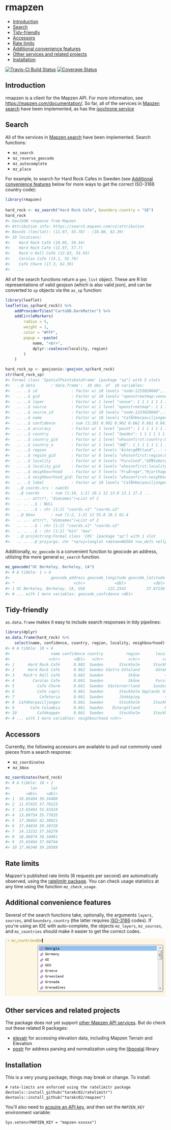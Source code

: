 rmapzen
================

-   [Introduction](#introduction)
-   [Search](#search)
-   [Tidy-friendly](#tidy-friendly)
-   [Accessors](#accessors)
-   [Rate limits](#rate-limits)
-   [Additional convenience features](#additional-convenience-features)
-   [Other services and related projects](#other-services-and-related-projects)
-   [Installation](#installation)

[![Travis-CI Build Status](https://travis-ci.org/tarakc02/rmapzen.svg?branch=master)](https://travis-ci.org/tarakc02/rmapzen) [![Coverage Status](https://img.shields.io/codecov/c/github/tarakc02/rmapzen/master.svg)](https://codecov.io/github/tarakc02/rmapzen?branch=master) <!-- README.md is generated from README.Rmd. Please edit that file -->

Introduction
------------

rmapzen is a client for the Mapzen API. For more information, see <https://mapzen.com/documentation/>. So far, all of the services in [Mapzen search](https://mapzen.com/documentation/search/) have been implemented, as has the [isochrone service](https://mapzen.com/documentation/mobility/isochrone/api-reference/)

Search
------

All of the services in [Mapzen search](https://mapzen.com/documentation/search/) have been implemented. Search functions:

-   `mz_search`
-   `mz_reverse_geocode`
-   `mz_autocomplete`
-   `mz_place`

For example, to search for Hard Rock Cafes in Sweden (see [Additional convenience features](#additional-convenience-features) below for more ways to get the correct ISO-3166 country code):

``` r
library(rmapzen)

hard_rock <- mz_search("Hard Rock Cafe", boundary.country = "SE")
hard_rock
#> GeoJSON response from Mapzen
#> Attribution info: https://search.mapzen.com/v1/attribution 
#> Bounds (lon/lat): (11.97, 55.78) - (18.08, 62.39)
#> 10 locations:
#>    Hard Rock Café (18.05, 59.34)
#>    Hard Rock Cafe (11.97, 57.7)
#>    Rock'n Roll Café (13.83, 55.93)
#>    Carolas Cafe (13.1, 55.78)
#>    Cafe Charm (17.3, 62.39)
#>   ...
```

All of the search functions return a `geo_list` object. These are R list representations of valid geojson (which is also valid json), and can be converted to `sp` objects via the `as_sp` function:

``` r
library(leaflet)
leaflet(as_sp(hard_rock)) %>%
    addProviderTiles("CartoDB.DarkMatter") %>%
    addCircleMarkers(
        radius = 5, 
        weight = 1, 
        color = "#FFF", 
        popup = ~paste(
            name, "<br>", 
            dplyr::coalesce(locality, region)
        )
    )
```

<!--html_preserve-->

<script type="application/json" data-for="htmlwidget-d888151b205a439314a6">{"x":{"options":{"crs":{"crsClass":"L.CRS.EPSG3857","code":null,"proj4def":null,"projectedBounds":null,"options":{}}},"calls":[{"method":"addProviderTiles","args":["CartoDB.DarkMatter",null,null,{"errorTileUrl":"","noWrap":false,"zIndex":null,"unloadInvisibleTiles":null,"updateWhenIdle":null,"detectRetina":false,"reuseTiles":false}]},{"method":"addCircleMarkers","args":[[59.344078,57.701228,55.93419,55.776346,62.389207,59.397277,57.582785,59.349908,57.987438,59.285891],[18.054836,11.974252,13.834926,13.097539,17.304617,17.948336,14.13232,18.080741,15.63464,17.963484],5,null,null,{"lineCap":null,"lineJoin":null,"clickable":true,"pointerEvents":null,"className":"","stroke":true,"color":"#FFF","weight":1,"opacity":0.5,"fill":true,"fillColor":"#FFF","fillOpacity":0.2,"dashArray":null},null,null,["Hard Rock CafÃ© <br> Stockholm","Hard Rock Cafe <br> GÃ¶teborg","Rock'n Roll CafÃ© <br> SkÃ¥ne","Carolas Cafe <br> Furulund","Cafe Charm <br> Sundsvall","Cafe capri <br> Upplands VÃ¤sby","Cafeteria <br> JÃ¶nkÃ¶ping","CafÃ©Harpaviljongen <br> Stockholm","Cafe Columbia <br> Kisa","CafÃ©koppen <br> Stockholm"],null,null,null]}],"limits":{"lat":[55.776346,62.389207],"lng":[11.974252,18.080741]}},"evals":[],"jsHooks":[]}</script>
<!--/html_preserve-->
``` r
hard_rock_sp <- geojsonio::geojson_sp(hard_rock)
str(hard_rock_sp)
#> Formal class 'SpatialPointsDataFrame' [package "sp"] with 5 slots
#>   ..@ data       :'data.frame':  10 obs. of  18 variables:
#>   .. ..$ id               : Factor w/ 10 levels "node:1233020660",..: 7 3 6 8 1 2 10 4 5 9
#>   .. ..$ gid              : Factor w/ 10 levels "openstreetmap:venue:node:1233020660",..: 7 3 6 8 1 2 10 4 5 9
#>   .. ..$ layer            : Factor w/ 1 level "venue": 1 1 1 1 1 1 1 1 1 1
#>   .. ..$ source           : Factor w/ 1 level "openstreetmap": 1 1 1 1 1 1 1 1 1 1
#>   .. ..$ source_id        : Factor w/ 10 levels "node:1233020660",..: 7 3 6 8 1 2 10 4 5 9
#>   .. ..$ name             : Factor w/ 10 levels "CafÃ©Harpaviljongen",..: 8 9 10 7 4 3 6 1 5 2
#>   .. ..$ confidence       : num [1:10] 0.902 0.962 0.662 0.661 0.661 0.661 0.661 0.661 0.661 0.661
#>   .. ..$ accuracy         : Factor w/ 1 level "point": 1 1 1 1 1 1 1 1 1 1
#>   .. ..$ country          : Factor w/ 1 level "Sweden": 1 1 1 1 1 1 1 1 1 1
#>   .. ..$ country_gid      : Factor w/ 1 level "whosonfirst:country:85633789": 1 1 1 1 1 1 1 1 1 1
#>   .. ..$ country_a        : Factor w/ 1 level "SWE": 1 1 1 1 1 1 1 1 1 1
#>   .. ..$ region           : Factor w/ 6 levels "ÃstergÃ¶tland",..: 4 6 3 3 5 4 2 4 1 4
#>   .. ..$ region_gid       : Factor w/ 6 levels "whosonfirst:region:85688377",..: 5 4 1 1 6 5 2 5 3 5
#>   .. ..$ locality         : Factor w/ 6 levels "Furulund","GÃ¶teborg",..: 4 2 NA 1 5 6 NA 4 3 4
#>   .. ..$ locality_gid     : Factor w/ 6 levels "whosonfirst:locality:101752295",..: 2 1 NA 6 3 4 NA 2 5 2
#>   .. ..$ neighbourhood    : Factor w/ 5 levels "FruÃ¤nge","Hjorthagen",..: 5 4 NA NA NA 3 NA 2 NA 1
#>   .. ..$ neighbourhood_gid: Factor w/ 5 levels "whosonfirst:neighbourhood:85902171",..: 5 4 NA NA NA 2 NA 1 NA 3
#>   .. ..$ label            : Factor w/ 10 levels "CafÃ©Harpaviljongen, Stockholm, Sweden",..: 8 9 10 7 4 3 6 1 5 2
#>   ..@ coords.nrs : num(0) 
#>   ..@ coords     : num [1:10, 1:2] 18.1 12 13.8 13.1 17.3 ...
#>   .. ..- attr(*, "dimnames")=List of 2
#>   .. .. ..$ : NULL
#>   .. .. ..$ : chr [1:2] "coords.x1" "coords.x2"
#>   ..@ bbox       : num [1:2, 1:2] 12 55.8 18.1 62.4
#>   .. ..- attr(*, "dimnames")=List of 2
#>   .. .. ..$ : chr [1:2] "coords.x1" "coords.x2"
#>   .. .. ..$ : chr [1:2] "min" "max"
#>   ..@ proj4string:Formal class 'CRS' [package "sp"] with 1 slot
#>   .. .. ..@ projargs: chr "+proj=longlat +datum=WGS84 +no_defs +ellps=WGS84 +towgs84=0,0,0"
```

Additionally, `mz_geocode` is a convenient function to geocode an address, utilizing the more general `mz_search` function.

``` r
mz_geocode("UC Berkeley, Berkeley, CA")
#> # A tibble: 1 × 4
#>                  geocode_address geocode_longitude geocode_latitude
#> *                          <chr>             <dbl>            <dbl>
#> 1 UC Berkeley, Berkeley, CA, USA         -122.2542         37.87238
#> # ... with 1 more variables: geocode_confidence <dbl>
```

Tidy-friendly
-------------

`as.data.frame` makes it easy to include search responses in tidy pipelines:

``` r
library(dplyr)
as.data.frame(hard_rock) %>%
    select(name, confidence, country, region, locality, neighbourhood)
#> # A tibble: 10 × 6
#>                  name confidence country          region       locality
#>                 <chr>      <dbl>   <chr>           <chr>          <chr>
#> 1      Hard Rock Café      0.902  Sweden       Stockholm      Stockholm
#> 2      Hard Rock Cafe      0.962  Sweden Västra Götaland       Göteborg
#> 3    Rock'n Roll Café      0.662  Sweden           Skåne           <NA>
#> 4        Carolas Cafe      0.661  Sweden           Skåne       Furulund
#> 5          Cafe Charm      0.661  Sweden  Västernorrland      Sundsvall
#> 6          Cafe capri      0.661  Sweden       Stockholm Upplands Väsby
#> 7           Cafeteria      0.661  Sweden       Jönköping           <NA>
#> 8  CaféHarpaviljongen      0.661  Sweden       Stockholm      Stockholm
#> 9       Cafe Columbia      0.661  Sweden    Östergötland           Kisa
#> 10         Cafékoppen      0.661  Sweden       Stockholm      Stockholm
#> # ... with 1 more variables: neighbourhood <chr>
```

Accessors
---------

Currently, the following accessors are available to pull out commonly used pieces from a search response:

-   `mz_coordinates`
-   `mz_bbox`

``` r
mz_coordinates(hard_rock)
#> # A tibble: 10 × 2
#>         lon      lat
#>       <dbl>    <dbl>
#> 1  18.05484 59.34408
#> 2  11.97425 57.70123
#> 3  13.83493 55.93419
#> 4  13.09754 55.77635
#> 5  17.30462 62.38921
#> 6  17.94834 59.39728
#> 7  14.13232 57.58279
#> 8  18.08074 59.34991
#> 9  15.63464 57.98744
#> 10 17.96348 59.28589
```

Rate limits
-----------

Mapzen's published rate limits (6 requests per second) are automatically observed, using the [ratelimitr package](https://github.com/tarakc02/ratelimitr). You can check usage statistics at any time using the function `mz_check_usage`.

Additional convenience features
-------------------------------

Several of the search functions take, optionally, the arguments `layers`, `sources`, and `boundary.country` (the latter requires [ISO-3166](https://en.wikipedia.org/wiki/ISO_3166) codes). If you're using an IDE with auto-complete, the objects `mz_layers`, `mz_sources`, and `mz_countries` should make it easier to get the correct codes.

![Easy lookup for ISO-3166 codes](fig/mz-countries.png)

Other services and related projects
-----------------------------------

The package does not yet support [other Mapzen API services](https://mapzen.com/documentation/). But do check out these related R packages:

-   [elevatr](https://github.com/jhollist/elevatr) for accessing elevation data, including Mapzen Terrain and Elevation
-   [postr](https://github.com/Ironholds/poster) for address parsing and normalization using the [libpostal](https://github.com/openvenues/libpostal) library

Installation
------------

This is a very young package, things may break or change. To install:

    # rate-limits are enforced using the ratelimitr package
    devtools::install_github("tarakc02/ratelimitr")
    devtools::install_github("tarakc02/rmapzen")

You'll also need to [acquire an API key](https://mapzen.com/developers), and then set the `MAPZEN_KEY` environment variable:

    Sys.setenv(MAPZEN_KEY = "mapzen-xxxxxx")
